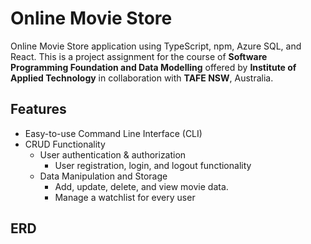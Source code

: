 # Online Movie Store

Online Movie Store application using TypeScript, npm, Azure SQL, and React. This is a project assignment for the course of **Software Programming Foundation and Data Modelling** offered by **Institute of Applied Technology** in collaboration with **TAFE NSW**, Australia.

## Features

- Easy-to-use Command Line Interface (CLI)
- CRUD Functionality
  - User authentication & authorization
    - User registration, login, and logout functionality
  - Data Manipulation and Storage
    - Add, update, delete, and view movie data.
    - Manage a watchlist for every user

## ERD
